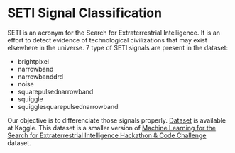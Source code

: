 # SETI Signal Classification
SETI is an acronym for the Search for Extraterrestrial Intelligence. It is an effort to detect evidence of
technological civilizations that may exist elsewhere in the universe. 7 type of SETI signals are present in the dataset:
+ brightpixel
+ narrowband
+ narrowbanddrd
+ noise
+ squarepulsednarrowband
+ squiggle
+ squigglesquarepulsednarrowband

Our objective is to differenciate those signals properly.
[Dataset]( https://www.kaggle.com/datasets/tentotheminus9/seti-data?datasetId=57000) is available at Kaggle. This dataset is a smaller version of [Machine Learning for the Search for Extraterrestrial Intelligence Hackathon & Code Challenge](https://www.seti.org/machine-learning-search-extraterrestrial-intelligence-hackathon-code-challenge) dataset. 
